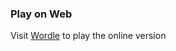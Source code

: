 ### Play on Web

Visit [Wordle](https://ajaykrsna.github.io/flutter-wordle-game/#/) to play the online version
